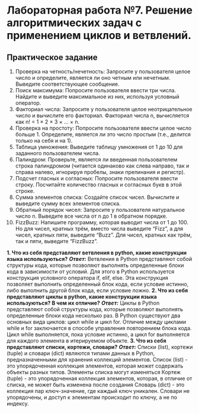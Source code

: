 # Лабораторная работа №7. Решение алгоритмических задач с применением циклов и ветвлений.

## Практическое задание
1. Проверка на четность/нечетность: Запросите у пользователя целое число и определите, является ли оно четным или нечетным. Выведите соответствующее сообщение.
2. Поиск максимума: Попросите пользователя ввести три числа. Найдите и выведите максимальное из них, используя условный оператор.
3. Факториал числа: Запросите у пользователя целое неотрицательное число и вычислите его факториал. Факториал числа n, вычисляется как n! = 1 × 2 × 3 × … × n.
4. Проверка на простоту: Попросите пользователя ввести целое число больше 1. Определите, является ли это число простым (т.е., делится только на себя и на 1).
5. Таблица умножения: Выведите таблицу умножения от 1 до 10 для заданного пользователем числа.
6. Палиндром: Проверьте, является ли введенная пользователем строка палиндромом (читается одинаково как слева направо, так и справа налево, игнорируя пробелы, знаки препинания и регистр).
7. Подсчет гласных и согласных: Попросите пользователя ввести строку. Посчитайте количество гласных и согласных букв в этой строке.
8. Сумма элементов списка: Создайте список чисел. Вычислите и выведите сумму всех элементов списка.
9. Обратный порядок чисел: Запросите у пользователя натуральное число n. Выведите все числа от n до 1 в обратном порядке.
10. FizzBuzz: Напишите программу, которая выводит числа от 1 до 100. Но для чисел, кратных трём, вместо числа выведите “Fizz”, а для чисел, кратных пяти, выведите “Buzz”. Для чисел, кратных как трём, так и пяти, выведите “FizzBuzz”.

**1. Что из себя представляют ветвления в python, какие конструкции языка используються?**
***Ответ:*** Ветвления в Python представляют собой структуры кода, которые позволяют выполнять определенные блоки кода в зависимости от условий. Для этого в Python используется конструкция условного оператора if, elif, else. Эта конструкция позволяет выполнить определенный блок кода, если условие истинно, либо выполнить другой блок кода, если условие ложно. 
**2. Что из себя представляют циклы в python, какие конструкции языка используються? В чем их отличие?**
***Ответ:*** Циклы в Python представляют собой структуры кода, которые позволяют выполнять определенные блоки кода несколько раз. В Python существуют два основных вида циклов: цикл while и цикл for. Отличие между циклами while и for заключается в способе управления повторением блока кода. Цикл while выполняется, пока условие истинно, а цикл for выполняется для каждого элемента в итерируемом объекте.
**3. Что из себя представляют списки, кортежи, словари?**
***Ответ:*** Списки (list), кортежи (tuple) и словари (dict) являются типами данных в Python, предназначенными для хранения коллекций элементов.
	Список (list) - это упорядоченная коллекция элементов, которая может содержать объекты разных типов. Элементы списка могут изменяться
	Кортеж (tuple) - это упорядоченная коллекция элементов, которая, в отличие от списка, не может быть изменена после создания 				Словарь (dict) - это коллекция пар ключ-значение, где каждый ключ уникален. Словари не упорядочены, и доступ к элементам происходит по ключу, а не по индексу.

